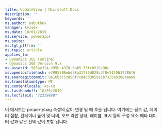 ```yaml
---
title: UpdateView | Microsoft Docs
description: ''
keywords: ''
ms.author: nabuthuk
manager: kvivek
ms.date: 10/01/2019
ms.service: powerapps
ms.suite: ''
ms.tgt_pltfrm: ''
ms.topic: article
applies_to:
- Dynamics 365 (online)
- Dynamics 365 Version 9.x
ms.assetid: 5054e324-d95b-4378-9ab5-73fc8919e90c
ms.openlocfilehash: e7895506ebd78a31736d028c3f8e9110617786f6
ms.sourcegitcommit: 9a16bb75c856f7c84cd385811b7135ab2804ae69
ms.translationtype: MT
ms.contentlocale: ko-KR
ms.lasthandoff: 10/03/2019
ms.locfileid: "72339888"
---
```

이 메서드는 propertybag 속성의 값이 변경 될 때 호출 됩니다. 여기에는 필드 값, 데이터 집합, 컨테이너 높이 및 너비, 오프 라인 상태, 레이블, 표시 등의 구성 요소 메타 데이터 값과 같은 전역 값이 포함 됩니다.
